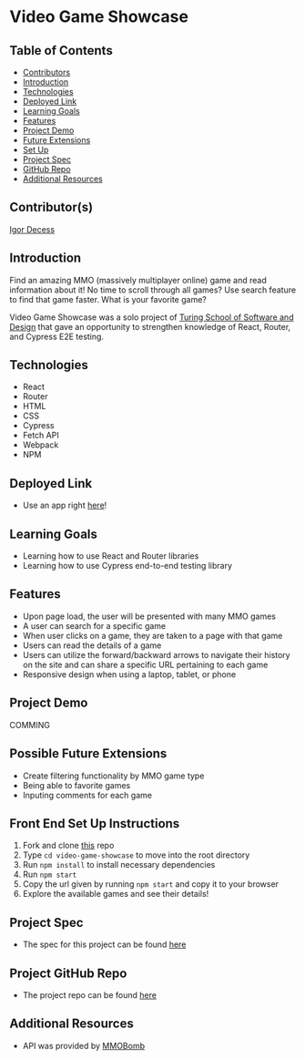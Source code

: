 # Video Game Showcase

## Table of Contents
- [Contributors](#contributor(s))
- [Introduction](#introduction)
- [Technologies](#technologies)
- [Deployed Link](#deployed-link)
- [Learning Goals](#learning-goals)
- [Features](#features)
- [Project Demo](#project-demo)
- [Future Extensions](#possible-future-extensions)
- [Set Up](#set-up)
- [Project Spec](#project-spec)
- [GitHub Repo](#github-repo)
- [Additional Resources](#additional-resources)

## Contributor(s)
[Igor Decess](https://github.com/userigorgithub)

## Introduction
Find an amazing MMO (massively multiplayer online) game and read information about it! No time to scroll through all games? Use search feature to find that game faster. What is your favorite game?

Video Game Showcase was a solo project of [Turing School of Software and Design](https://turing.edu/) that gave an opportunity to strengthen knowledge of React, Router, and Cypress E2E testing.

## Technologies
- React
- Router
- HTML
- CSS
- Cypress
- Fetch API
- Webpack
- NPM

## Deployed Link
- Use an app right [here]()!

## Learning Goals
- Learning how to use React and Router libraries
- Learning how to use Cypress end-to-end testing library

## Features
- Upon page load, the user will be presented with many MMO games
- A user can search for a specific game
- When user clicks on a game, they are taken to a page with that game
- Users can read the details of a game
- Users can utilize the forward/backward arrows to navigate their history on the site and can share a specific URL pertaining to each game
- Responsive design when using a laptop, tablet, or phone

## Project Demo
COMMING

## Possible Future Extensions
- Create filtering functionality by MMO game type
- Being able to favorite games
- Inputing comments for each game

## Front End Set Up Instructions
1. Fork and clone [this](https://github.com/userigorgithub/video-game-showcase) repo
2. Type `cd video-game-showcase` to move into the root directory
3. Run `npm install` to install necessary dependencies
4. Run `npm start`
5. Copy the url given by running `npm start` and copy it to your browser
6. Explore the available games and see their details!

## Project Spec
- The spec for this project can be found [here](https://frontend.turing.edu/projects/module-3/showcase.html)

## Project GitHub Repo
- The project repo can be found [here](https://github.com/userigorgithub/video-game-showcase)

## Additional Resources
- API was provided by [MMOBomb](https://www.mmobomb.com/api)
